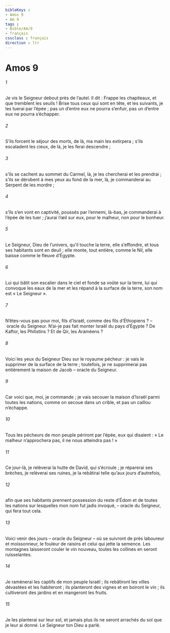 ```yaml
---
bibleKeys : 
- Amos 9
- Am 9
tags : 
- Bible/Am/9
- français
cssclass : français
direction : ltr
---
```


# Amos 9

###### 1
Je vis le Seigneur debout près de l’autel.
Il dit : Frappe les chapiteaux,
et que tremblent les seuils !
Brise tous ceux qui sont en tête,
et les suivants, je les tuerai par l’épée ;
pas un d’entre eux ne pourra s’enfuir,
pas un d’entre eux ne pourra s’échapper.
###### 2
S’ils forcent le séjour des morts,
de là, ma main les extirpera ;
s’ils escaladent les cieux,
de là, je les ferai descendre ;
###### 3
s’ils se cachent au sommet du Carmel,
là, je les chercherai et les prendrai ;
s’ils se dérobent à mes yeux au fond de la mer,
là, je commanderai au Serpent de les mordre ;
###### 4
s’ils s’en vont en captivité, poussés par l’ennemi,
là-bas, je commanderai à l’épée de les tuer ;
j’aurai l’œil sur eux,
pour le malheur, non pour le bonheur.
###### 5
Le Seigneur, Dieu de l’univers,
qu’il touche la terre, elle s’effondre,
et tous ses habitants sont en deuil ;
elle monte, tout entière, comme le Nil,
elle baisse comme le fleuve d’Égypte.
###### 6
Lui qui bâtit son escalier dans le ciel
et fonde sa voûte sur la terre,
lui qui convoque les eaux de la mer
et les répand à la surface de la terre,
son nom est « Le Seigneur ».
###### 7
N’êtes-vous pas pour moi, fils d’Israël,
comme des fils d’Éthiopiens ?
– oracle du Seigneur.
N’ai-je pas fait monter Israël du pays d’Égypte ?
De Kaftor, les Philistins ? Et de Qir, les Araméens ?
###### 8
Voici les yeux du Seigneur Dieu sur le royaume pécheur :
je vais le supprimer de la surface de la terre ;
toutefois, je ne supprimerai pas entièrement la maison de Jacob
– oracle du Seigneur.
###### 9
Car voici que, moi, je commande ;
je vais secouer la maison d’Israël
parmi toutes les nations,
comme on secoue dans un crible,
et pas un caillou n’échappe.
###### 10
Tous les pécheurs de mon peuple
périront par l’épée,
eux qui disaient :
« Le malheur n’approchera pas,
il ne nous atteindra pas ! »
###### 11
Ce jour-là, je relèverai la hutte de David, qui s’écroule ;
je réparerai ses brèches, je relèverai ses ruines,
je la rebâtirai telle qu’aux jours d’autrefois,
###### 12
afin que ses habitants prennent possession
du reste d’Édom et de toutes les nations
sur lesquelles mon nom fut jadis invoqué,
– oracle du Seigneur, qui fera tout cela.
###### 13
Voici venir des jours
– oracle du Seigneur –
où se suivront de près laboureur et moissonneur,
le fouleur de raisins et celui qui jette la semence.
Les montagnes laisseront couler le vin nouveau,
toutes les collines en seront ruisselantes.
###### 14
Je ramènerai les captifs de mon peuple Israël ;
ils rebâtiront les villes dévastées et les habiteront ;
ils planteront des vignes et en boiront le vin ;
ils cultiveront des jardins et en mangeront les fruits.
###### 15
Je les planterai sur leur sol,
et jamais plus ils ne seront arrachés
du sol que je leur ai donné.
Le Seigneur ton Dieu a parlé.

